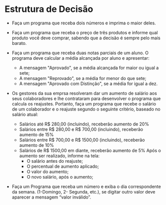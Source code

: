 # Estrutura de Decisão

- Faça um programa que receba dois números e imprima o maior deles.

- Faça um programa que receba o preço de três produtos e informe qual produto você deve comprar, sabendo que a decisão é sempre pelo mais barato.

- Faça um programa que receba duas notas parciais de um aluno. O programa deve calcular a média alcançada por aluno e apresentar:
  - A mensagem "Aprovado", se a média alcançada for maior ou igual a sete;
  - A mensagem "Reprovado", se a média for menor do que sete;
  - A mensagem "Aprovado com Distinção", se a média for igual a dez.

- Os gestores da sua emprsa resolveram dar um aumento de salário aos seus colaboradores e lhe contrataram para desenvolver o programa que calcula os reajustes. Portanto, faça um programa que recebe o salário de um colaborador e o reajuste segundo o seguinte critério, baseado no salário atual:
  - Salários até R$ 280,00 (incluindo), receberão aumento de 20%
  - Salários entre R$ 280,00 e R$ 700,00 (incluindo), receberão aumento de 15%
  - Salários entre R$ 700,00 e R$ 1500,00 (incluindo), receberão aumento de 10%
  - Salários de R$ 1500,00 em diante, receberão aumento de 5% 
Após o aumento ser realizado, informe na tela:
    - O salário antes do reajuste;
    - O percentual de aumento aplicado;
    - O valor do aumento;
    - O novo salário, após o aumento;
    
- Faça um Programa que receba um número e exiba o dia correspondente da semana. (1-Domingo, 2- Segunda, etc.), se digitar outro valor deve aparecer a mensagem “valor inválido”.
